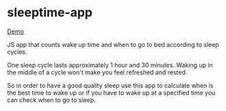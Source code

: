 # sleeptime-app
[Demo](https://bchodorek.github.io/sleeptime-app/)  

JS app that counts wake up time and when to go to bed according to sleep cycles.

One sleep cycle lasts approximately 1 hour and 30 minutes. Waking up in the middle of a cycle won't make you feel refreshed and rested. 

So in order to have a good quality sleep use this app to calculate when is the best time to wake up or if you have to wake up 
at a specified time you can check when to go to sleep.
